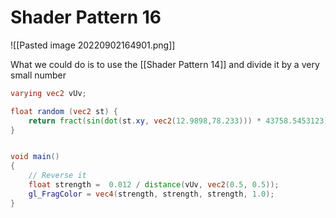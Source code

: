 # Shader Pattern 16
![[Pasted image 20220902164901.png]]

What we could do is to use the [[Shader Pattern 14]] and divide it by a very small number
```glsl
varying vec2 vUv;

float random (vec2 st) {
    return fract(sin(dot(st.xy, vec2(12.9898,78.233))) * 43758.5453123);
}


void main()
{
	// Reverse it
    float strength =  0.012 / distance(vUv, vec2(0.5, 0.5));
    gl_FragColor = vec4(strength, strength, strength, 1.0);
}

```

